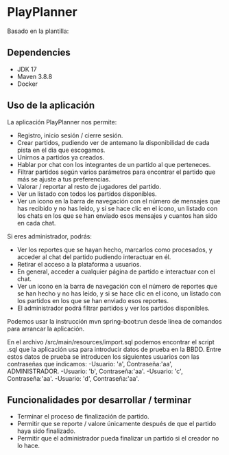 # PlayPlanner
Basado en la plantilla: 

## Dependencies

- JDK 17
- Maven 3.8.8
- Docker

## Uso de la aplicación

La aplicación PlayPlanner nos permite:
- Registro, inicio sesión / cierre sesión.
- Crear partidos, pudiendo ver de antemano la disponibilidad de cada pista en el dia que escogamos.
- Unirnos a partidos ya creados. 
- Hablar por chat con los integrantes de un partido al que perteneces.
- Filtrar partidos según varios parámetros para encontrar el partido que más se ajuste a tus preferencias.
- Valorar / reportar al resto de jugadores del partido.
- Ver un listado con todos los partidos disponibles.
- Ver un icono en la barra de navegación con el número de mensajes que has recibido y no has leido, y si se hace clic en el icono, un listado con los chats en los que se han enviado esos mensajes y cuantos han sido en cada chat.

Si eres administrador, podrás:
- Ver los reportes que se hayan hecho, marcarlos como procesados, y acceder al chat del partido pudiendo interactuar en él.
- Retirar el acceso a la plataforma a usuarios.
- En general, acceder a cualquier página de partido e interactuar con el chat.
- Ver un icono en la barra de navegación con el número de reportes que se han hecho y no has leido, y si se hace clic en el icono, un listado con los partidos en los que se han enviado esos reportes.
- El administrador podrá filtrar partidos y ver los partidos disponibles.

Podemos usar la instrucción mvn spring-boot:run desde línea de comandos para arrancar la aplicación.

En el archivo /src/main/resources/import.sql podemos encontrar el script .sql que la aplicación usa para introducir datos de prueba en la BBDD. Entre estos datos de prueba se introducen los siguientes usuarios con las contraseñas que indicamos:
-Usuario: 'a', Contraseña:'aa', ADMINISTRADOR.
-Usuario: 'b', Contraseña:'aa'.
-Usuario: 'c', Contraseña:'aa'.
-Usuario: 'd', Contraseña:'aa'.

## Funcionalidades por desarrollar / terminar

- Terminar el proceso de finalización de partido.
- Permitir que se reporte / valore únicamente después de que el partido haya sido finalizado.
- Permitir que el administrador pueda finalizar un partido si el creador no lo hace.